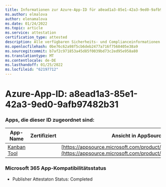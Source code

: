 ```yaml
---
title: Informationen zur Azure-App-ID für a8ead1a3-85e1-42a3-9ed0-9afb97482b31
ms.author: elmalova
author: elenamalova
ms.date: 01/24/2022
ms.topic: article
ms.service: attestation
certification_type: attested
description: Alle verfügbaren Sicherheits- und Complianceinformationen für a8ead1a3-85e1-42a3-9ed0-9afb97482b31.
ms.openlocfilehash: 0be76c62a98f5cb6deb2477a716f7568405e38a9
ms.sourcegitcommit: b7af2c971853a45d85f0039bd73c2ed95e958a80
ms.translationtype: MT
ms.contentlocale: de-DE
ms.lasthandoff: 01/25/2022
ms.locfileid: "62197712"
---
```

# <a name="azure-app-id-a8ead1a3-85e1-42a3-9ed0-9afb97482b31"></a>Azure-App-ID: a8ead1a3-85e1-42a3-9ed0-9afb97482b31


### <a name="apps-associated-with-this-id"></a>Apps, die dieser ID zugeordnet sind:
| **App-Name** | **Zertifiziert** | **Ansicht in AppSource** |
|--------------|---------------|-----------------------|
| [Kanban Tool](https://docs.microsoft.com/microsoft-365-app-certification/forward/WA200002121) |  | [https://appsource.microsoft.com/product/office/WA200002121](https://appsource.microsoft.com/product/office/WA200002121) |

### <a name="microsoft-365-app-compliance-status"></a>Microsoft 365 App-Kompatibilitätsstatus
- Publisher Attestaton Status: Completed
